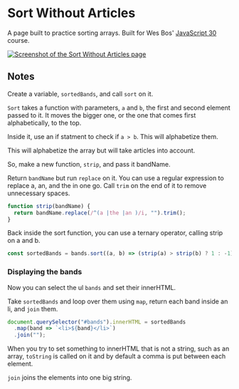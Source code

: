 # Sort Without Articles

A page built to practice sorting arrays. Built for Wes Bos' [JavaScript 30](https://javascript30.com/) course.

[![Screenshot of the Sort Without Articles page](https://res.cloudinary.com/gerhynes/image/upload/v1516657054/Screenshot-2018-1-22_Sort_Without_Articles_oysjib.jpg)](https://gk-hynes.github.io/sort-without-articles/)

## Notes

Create a variable, `sortedBands`, and call `sort` on it.

`Sort` takes a function with parameters, `a` and `b`, the first and second element passed to it. It moves the bigger one, or the one that comes first alphabetically, to the top.

Inside it, use an if statment to check if `a > b`. This will alphabetize them.

This will alphabetize the array but will take articles into account.

So, make a new function, `strip`, and pass it bandName.

Return `bandName` but run `replace` on it. You can use a regular expression to replace a, an, and the in one go. Call `trim` on the end of it to remove unnecessary spaces.

```js
function strip(bandName) {
  return bandName.replace(/^(a |the |an )/i, "").trim();
}
```

Back inside the sort function, you can use a ternary operator, calling strip on a and b.

```js
const sortedBands = bands.sort((a, b) => (strip(a) > strip(b) ? 1 : -1));
```

### Displaying the bands

Now you can select the ul `bands` and set their innerHTML.

Take `sortedBands` and loop over them using `map`, return each band inside an li, and `join` them.

```js
document.querySelector("#bands").innerHTML = sortedBands
  .map(band => `<li>${band}</li>`)
  .join("");
```

When you try to set something to innerHTML that is not a string, such as an array, `toString` is called on it and by default a comma is put between each element.

`join` joins the elements into one big string.
